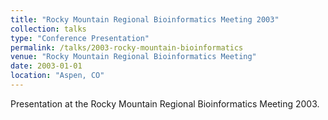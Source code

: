 ```yaml
---
title: "Rocky Mountain Regional Bioinformatics Meeting 2003"
collection: talks
type: "Conference Presentation"
permalink: /talks/2003-rocky-mountain-bioinformatics
venue: "Rocky Mountain Regional Bioinformatics Meeting"
date: 2003-01-01
location: "Aspen, CO"
---
```


Presentation at the Rocky Mountain Regional Bioinformatics Meeting 2003.